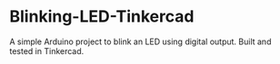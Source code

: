 # Blinking-LED-Tinkercad
A simple Arduino project to blink an LED using digital output. Built and tested in Tinkercad.
